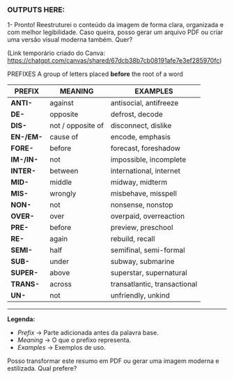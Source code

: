 ### OUTPUTS HERE:
1- Pronto! Reestruturei o conteúdo da imagem de forma clara, organizada e com melhor legibilidade. Caso queira, posso gerar um arquivo PDF ou criar uma versão visual moderna também. Quer?

(Link temporário criado do Canva: https://chatgpt.com/canvas/shared/67dcb38b7cb08191afe7e3ef285970fc)

PREFIXES
A group of letters placed **before** the root of a word

| PREFIX   | MEANING            | EXAMPLES                      |
|---------|---------------------|-------------------------------|
| **ANTI-**  | against              | antisocial, antifreeze         |
| **DE-**    | opposite             | defrost, decode                |
| **DIS-**   | not / opposite of    | disconnect, dislike            |
| **EN-/EM-**| cause of             | encode, emphasis               |
| **FORE-**  | before               | forecast, foreshadow           |
| **IM-/IN-**| not                  | impossible, incomplete         |
| **INTER-** | between              | international, internet        |
| **MID-**   | middle               | midway, midterm                |
| **MIS-**   | wrongly              | misbehave, misspell            |
| **NON-**   | not                  | nonsense, nonstop              |
| **OVER-**  | over                 | overpaid, overreaction         |
| **PRE-**   | before               | preview, preschool             |
| **RE-**    | again                | rebuild, recall                |
| **SEMI-**  | half                 | semifinal, semi-formal         |
| **SUB-**   | under                | subway, submarine              |
| **SUPER-** | above                | superstar, supernatural        |
| **TRANS-** | across               | transatlantic, transactional   |
| **UN-**    | not                  | unfriendly, unkind             |

---
**Legenda:**
- *Prefix* → Parte adicionada antes da palavra base.
- *Meaning* → O que o prefixo representa.
- *Examples* → Exemplos de uso.

Posso transformar este resumo em PDF ou gerar uma imagem moderna e estilizada. Qual prefere?

